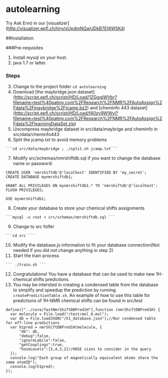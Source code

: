 # autolearning


Try Ask Ernö in our [visualizer] (http://visualizer.epfl.ch/tiny/xUpdmNQwUDkB7Ef4W5Kd)

##Installation

###Pre-requisites
  1. Install mysql on your host.
  2. java 1.7 or latter. 
  
### Steps
  3. Change to the project folder 
    ``` cd autolearning  ```
  4. Download [the maybridge.json dataset] (http://script.epfl.ch/script/HD/Load/1ZGgqjWVbr?filename=test%40patiny.com%2FResearch%2FNMR%2FAutoAssign%2Fdata%2Fmaybridge%2Fjcamp.bz2) and [cheminfo 443 dataset] (http://script.epfl.ch/script/HD/Load/f40zy9WWyj?filename=test%40patiny.com%2FResearch%2FNMR%2FAutoAssign%2Fdata%2FlearningDataSet.zip)
  5. Uncompress maybridge dataset in src/data/maybrige and cheminfo in src/data/cheminfo443
  6. Split the jcamp.txt to avoid memory problems
  
    ```cd src/data/maybridge ; ./split.sh jcamp.txt```

  7. Modify src/schemas/nmrshiftdb.sql if you want to change the database name or password:
  
  ```
  CREATE USER 'nmrshiftdb'@'localhost' IDENTIFIED BY 'my_secret';
  CREATE DATABASE mynmrshiftdb1;

  GRANT ALL PRIVILEGES ON mynmrshiftdb1.* TO 'nmrshiftdb'@'localhost';
  FLUSH PRIVILEGES;

  USE mynmrshiftdb1;
  ```
  
  8. Create your database to store your chemical shifts assignments
  
    ```mysql -u root < src/schemas/nmrshiftdb.sql ```

  9. Change to src folfer
  
    ```cd src ```

  10. Modify the database.js information to fit your database connection(Not needed if you did not change anything in step 2)
  11. Start the train process
  
    ``` ./train.sh ```

  12. Congratulations! You have a database that can be used to make new 1H-chemical shifts predictions. 
  13. You may be intersted in creating a condensed table from the database to simplify and speedup the prediction by running    `createPredictionTable.sh`. An example of how to use this table for predictions of 1H-NMR chemical shifts can be found in src/test
  
  ```
  define(["../core/fastNmrShiftDBPred1H"],function (nmrShiftDBPred1H) {
    var molecule = File.load("/test/mol_0.mol");
    var db = File.loadJSON("/h1_database.json");//Our condensed table for off-line predictions
    var h1pred = nmrShiftDBPred1H(molecule, {
        "db": db,
        "debug":false,
        "ignoreLabile":false,
        "getCouplings":true,
        "hoseLevels":[5,4,3,2]//HOSE sizes to consider in the query
    });
    console.log("Each group of magnetically equivalent atoms share the same atomID");
    console.log(h1pred);
  });
  ```
